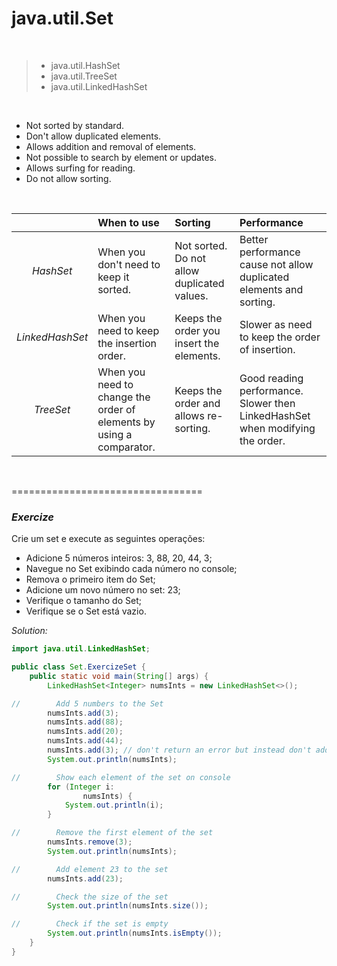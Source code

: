 # java.util.Set

<br>

> - java.util.HashSet
> - java.util.TreeSet
> - java.util.LinkedHashSet

<br>

- Not sorted by standard.
- Don't allow duplicated elements.
- Allows addition and removal of elements.
- Not possible to search by element or updates.
- Allows surfing for reading.
- Do not allow sorting.

<br>
  
|                | When to use                                                    | Sorting                                       | Performance
|:-------------: | :----------------------------------------------------------------- | :---------------------------------------------- | :----------------------------------------------------------------------------------------------------------------|
|   _HashSet_    | When you don't need to keep it sorted.                      | Not sorted. Do not allow duplicated values. | Better performance cause not allow duplicated elements and sorting. |
|_LinkedHashSet_ | When you need to keep the insertion order.      | Keeps the order you insert the elements.       | Slower as need to keep the order of insertion.|
|   _TreeSet_    | When you need to change the order of elements by using a comparator. | Keeps the order and allows re-sorting.             | Good reading performance. Slower then LinkedHashSet when modifying the order.|

<br>

<p>=================================</p>

### _*Exercize*_
<p>Crie um set e execute as seguintes operações:

- Adicione 5 números inteiros: 3, 88, 20, 44, 3;
- Navegue no Set exibindo cada número no console;
- Remova o primeiro item do Set;
- Adicione um novo número no set: 23;
- Verifique o tamanho do Set;
- Verifique se o Set está vazio.

</p>

_Solution:_<br>

```java
import java.util.LinkedHashSet;

public class Set.ExercizeSet {
    public static void main(String[] args) {
        LinkedHashSet<Integer> numsInts = new LinkedHashSet<>();

//        Add 5 numbers to the Set
        numsInts.add(3);
        numsInts.add(88);
        numsInts.add(20);
        numsInts.add(44);
        numsInts.add(3); // don't return an error but instead don't add a duplicated value, so the set still has only 4 elements.
        System.out.println(numsInts);

//        Show each element of the set on console
        for (Integer i:
                numsInts) {
            System.out.println(i);
        }

//        Remove the first element of the set
        numsInts.remove(3);
        System.out.println(numsInts);

//        Add element 23 to the set
        numsInts.add(23);

//        Check the size of the set
        System.out.println(numsInts.size());

//        Check if the set is empty
        System.out.println(numsInts.isEmpty());
    }
}
```